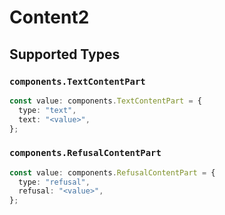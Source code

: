 # Content2


## Supported Types

### `components.TextContentPart`

```typescript
const value: components.TextContentPart = {
  type: "text",
  text: "<value>",
};
```

### `components.RefusalContentPart`

```typescript
const value: components.RefusalContentPart = {
  type: "refusal",
  refusal: "<value>",
};
```

